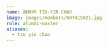 ```yaml
---
name: 趙梓吟 TZU-YIN CHAO 
image: images/members/607415021.jpg 
role: alumni-master
aliases:
  - tzu yin chao
---
```

